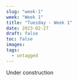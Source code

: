 ```yaml
---
slug: "week-1"
week: "Week 1"
title: "Tuesday - Week 1"
date: 2023-02-27
draft: false
toc: false
images:
tags:
  - untagged
---
```



Under construction